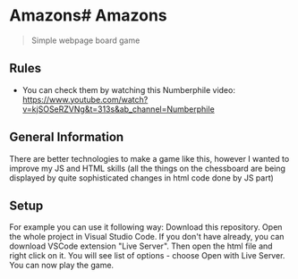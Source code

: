 # Amazons# Amazons
> Simple webpage board game
 ## Rules
  - You can check them by watching this Numberphile video: https://www.youtube.com/watch?v=kjSOSeRZVNg&t=313s&ab_channel=Numberphile
 ## General Information
  There are better technologies to make a game like this, however I wanted to improve my JS and HTML skills (all the things on the chessboard are being displayed by quite sophisticated changes in html code done by JS part)
 ## Setup
 For example you can use it following way:
 Download this repository. Open the whole project in Visual Studio Code. If you don't have already, you can download VSCode extension "Live Server". Then open the html file and right click on it. You will see list of options - choose Open with Live Server. You can now play the game.
